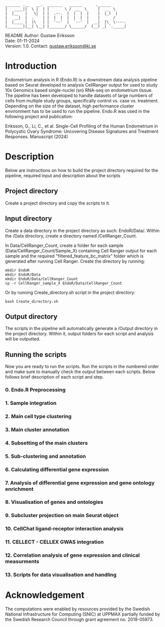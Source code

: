     _______ .__   __.  _______   ______      .______      
    |   ____||  \ |  | |       \ /  __  \     |   _  \     
    |  |__   |   \|  | |  .--.  |  |  |  |    |  |_)  |    
    |   __|  |  . `  | |  |  |  |  |  |  |    |      /     
    |  |____ |  |\   | |  '--'  |  `--'  |  __|  |\  \----.
    |_______||__| \__| |_______/ \______/  (__) _| `._____|
                                               

README
Author: Gustaw Eriksson  
Date: 01-11-2024  
Version: 1.0. 
Contact: gustaw.eriksson@ki.se  

# Introduction
Endometrium analysis in R (Endo.R) is a downstream data analysis pipeline based on Seurat developed to analysis CellRanger output for used to study 10x Genomics based single-nuclei (sn) RNA-seq on endometrium tissue. The pipeline has been developed to handle datasets of large numbers of cells from multiple study groups, specifically control vs. case vs. treatment. Depending on the size of the dataset, high performance cluster environment has to be used to run the pipeline. Endo.R was used in the following project and publication:  

Eriksson, G., Li, C., et al. Single-Cell Profiling of the Human Endometrium in Polycystic Ovary Syndrome: Uncovering Disease Signatures and Treatment Responses. Manuscript (2024)

# Description
Below are instructions on how to build the project directory required for the pipeline, required input and description about the scripts

## Project directory
Create a project directory and copy the scripts to it.

## Input directory
Create a data directory in the project directory as such: EndoR/Data/. Within the /Data directory, create a directory named /CellRanger_Count.  

In Data/CellRanger_Count, create a folder for each sample (Data/CellRanger_Count/Sample_X) containing Cell Ranger output for each sample and the required "filtered_feature_bc_matrix" folder which is generated after running Cell Ranger.    Create the directory by running:

```
mkdir EndoR  
mkdir EndoR/Data  
mkdir EndoR/Data/CellRanger_Count  
cp -r CellRanger_sample_X EndoR/Data/CellRanger_Count
```
Or by running Create_directory.sh script in the project directory:

```
bash Create_directory.sh
```
## Output directory
The scripts in the pipeline will automatically generate a /Output directory in the project directory. Within it, output folders for each script and analysis will be outputted.

## Running the scripts
Now you are ready to run the scripts. Run the scripts in the numbered order and make sure to manually check the output between each scripts. Below follows brief description of each script and step.

### 0. Endo.R Preprocessing

### 1. Sample integration

### 2. Main cell type clustering

### 3. Main cluster annotation

### 4. Subsetting of the main clusters

### 5. Sub-clustering and annotation

### 6. Calculating differential gene expression 

### 7. Analysis of differential gene expression and gene ontology enrichment

### 8. Visualisation of genes and ontologies

### 9. Subcluster projection on main Seurat object

### 10. CellChat ligand-receptor interaction analysis

### 11. CELLECT - CELLEX GWAS integration

### 12. Correlation analysis of gene expression and clinical measurments

### 13. Scripts for data visualisation and handling

# Acknowledgement

The computations were enabled by resources provided by the Swedish National Infrastructure for Computing (SNIC) at UPPMAX partially funded by the Swedish Research Council through grant agreement no. 2018-05973.
